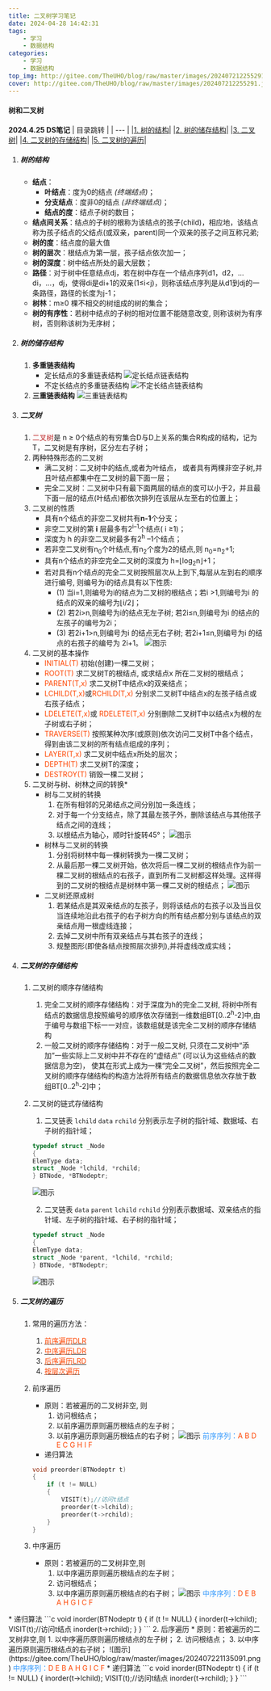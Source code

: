 ```yaml
---
title: 二叉树学习笔记
date: 2024-04-28 14:42:31
tags: 
    - 学习
    - 数据结构
categories: 
    - 学习
    - 数据结构
top_img: http://gitee.com/TheUHO/blog/raw/master/images/202407212255291.jpg
cover: http://gitee.com/TheUHO/blog/raw/master/images/202407212255291.jpg
---
```


#### 树和二叉树
**2024.4.25 DS笔记**
| 目录跳转 |
| --- |
|[1. 树的结构](#section1)|
|[2. 树的储存结构](#section2)|
|[3. 二叉树](#section3)|
|[4. 二叉树的存储结构](#section4)|
|[5. 二叉树的遍历](#section5)|


<a id="section1"></a>
1. ##### 树的结构
    - **结点**：
        + **叶结点**：度为0的结点 *(终端结点)*；
        + **分支结点**：度非0的结点 *(非终端结点)*；
        + **结点的度**：结点子树的数目；
        <!--more-->
    - **结点间关系**：结点的子树的根称为该结点的孩子(child)，相应地，该结点称为孩子结点的父结点(或双亲，parent)同一个双亲的孩子之间互称兄弟;
    - **树的度**：结点度的最大值
    - **树的层次**：根结点为第一层，孩子结点依次加一；
    - **树的深度**：树中结点所处的最大层数；
    - **路径**：对于树中任意结点dj，若在树中存在一个结点序列d1，d2，…di，…，dj，使得di是di+1的双亲(1&le;i&lt;j)，则称该结点序列是从d1到dj的一条路径，路径的长度为j-1；
    - **树林**：m&ge;0 棵不相交的树组成的树的集合；
    - **树的有序性**：若树中结点的子树的相对位置不能随意改变, 则称该树为有序树，否则称该树为无序树；

<a id="sectio2"></a>

2. ##### 树的储存结构
    1. **多重链表结构** 
        + 定长结点的多重链表结构
        ![定长结点链表结构](https://gitee.com/TheUHO/blog/raw/master/images/202407221135093.png)
        + 不定长结点的多重链表结构
        ![不定长结点链表结构](https://gitee.com/TheUHO/blog/raw/master/images/202407221135092.jpg)
    2. **三重链表结构**
    ![三重链表结构](https://gitee.com/TheUHO/blog/raw/master/images/202407221135094.png)
<a id="section3"></a>

3. ##### 二叉树
    1.  <font color =#BB1C1C>二叉树</font>是 n &ge; 0个结点的有穷集合D与D上关系的集合R构成的结构，记为T，二叉树是有序树，区分左右子树；
    2. 两种特殊形态的二叉树
        + 满二叉树：二叉树中的结点,或者为叶结点， 或者具有两棵非空子树,并且叶结点都集中在二叉树的最下面一层；
        + 完全二叉树：二叉树中只有最下面两层的结点的度可以小于2，并且最下面一层的结点(叶结点)都依次排列在该层从左至右的位置上；
    3. 二叉树的性质
        * 具有n个结点的非空二叉树共有**n-1**个分支；
        * 非空二叉树的第 **i** 层最多有2<sup>i–1</sup>个结点( i &ge;1)；
        * 深度为 h 的非空二叉树最多有2<sup>h</sup> –1个结点；
        *  若非空二叉树有n<SUB>0</SUB>个叶结点,有n<SUB>2</SUB>个度为2的结点,则 n<SUB>0</SUB>=n<SUB>2</SUB>+1;
        * 具有n个结点的非空完全二叉树的深度为 h=&lfloor;log<SUB>2</SUB>n&rfloor;+1；
        * 若对具有n个结点的完全二叉树按照层次从上到下,每层从左到右的顺序进行编号, 则编号为i的结点具有以下性质:
            - (1) 当i=1,则编号为i的结点为二叉树的根结点；若i &gt;1,则编号为i 的结点的双亲的编号为&lfloor;i/2&rfloor;；
            - (2) 若2i&gt;n,则编号为i的结点无左子树; 若2i&le;n,则编号为i 的结点的左孩子的编号为2i；
            - (3) 若2i+1&gt;n,则编号为i 的结点无右子树; 若2i+1&le;n,则编号为i 的结点的右孩子的编号为 2i+1。
            ![图示](https://gitee.com/TheUHO/blog/raw/master/images/202407221135095.png)
    4. 二叉树的基本操作
        * <font color =#FF4500>INITIAL(T)</font> 初始(创建)一棵二叉树；
        * <font color =#FF4500>ROOT(T)</font> 求二叉树T的根结点, 或求结点x 所在二叉树的根结点；
        * <font color =#FF4500>PARENT(T,x)</font>  求二叉树T中结点x的双亲结点；
        * <font color =#FF4500>LCHILD(T,x)</font>或<font color =#FF4500>RCHILD(T,x)</font>  分别求二叉树T中结点x的左孩子结点或右孩子结点；
        * <font color =#FF4500> LDELETE(T,x)</font>或<font color =#FF4500> RDELETE(T,x)</font>   分别删除二叉树T中以结点x为根的左子树或右子树；
        * <font color =#FF4500>TRAVERSE(T)</font>  按照某种次序(或原则)依次访问二叉树T中各个结点，得到由该二叉树的所有结点组成的序列；
        * <font color =#FF4500>LAYER(T,x)</font> 求二叉树中结点x所处的层次；
        * <font color =#FF4500>DEPTH(T)</font> 求二叉树T的深度；
        * <font color =#FF4500>DESTROY(T)</font> 销毁一棵二叉树；
    5.  二叉树与树、树林之间的转换*
        * 树与二叉树的转换
            1) 在所有相邻的兄弟结点之间分别加一条连线；
            1) 对于每一个分支结点，除了其最左孩子外，删除该结点与其他孩子结点之间的连线；
            3) 以根结点为轴心，顺时针旋转45&deg;；
        ![图示](https://gitee.com/TheUHO/blog/raw/master/images/202407221135086.png)
        * 树林与二叉树的转换
            1) 分别将树林中每一棵树转换为一棵二叉树；
            2) 从最后那一棵二叉树开始，依次将后一棵二叉树的根结点作为前一棵二叉树的根结点的右孩子，直到所有二叉树都这样处理。这样得到的二叉树的根结点是树林中第一棵二叉树的根结点；
            ![图示](https://gitee.com/TheUHO/blog/raw/master/images/202407221135088.png)
        * 二叉树还原成树
            1) 若某结点是其双亲结点的左孩子，则将该结点的右孩子以及当且仅当连续地沿此右孩子的右子树方向的所有结点都分别与该结点的双亲结点用一根虚线连接；
            2) 去掉二叉树中所有双亲结点与其右孩子的连线；
            3) 规整图形(即使各结点按照层次排列),并将虚线改成实线；
<a id="section4"></a>

4. ##### 二叉树的存储结构
    1. 二叉树的顺序存储结构
        1) 完全二叉树的顺序存储结构：对于深度为h的完全二叉树, 将树中所有结点的数据信息按照编号的顺序依次存储到一维数组BT[0..2<sup>h</sup>-2]中,由于编号与数组下标一一对应，该数组就是该完全二叉树的顺序存储结构
        2) 一般二叉树的顺序存储结构：对于一般二叉树, 只须在二叉树中“添加”一些实际上二叉树中并不存在的“虚结点” (可以认为这些结点的数据信息为空)， 使其在形式上成为一棵“完全二叉树”，然后按照完全二叉树的顺序存储结构的构造方法将所有结点的数据信息依次存放于数组BT[0..2<sup>h</sup>-2]中；
    2. 二叉树的链式存储结构
         1) 二叉链表 `lchild` `data` `rchild` 分别表示左子树的指针域、数据域、右子树的指针域；
         ```c
        typedef struct _Node
        {
        ElemType data;
        struct _Node *lchild, *rchild;
        } BTNode, *BTNodeptr;
        ``` 
        ![图示](https://gitee.com/TheUHO/blog/raw/master/images/202407221135089.png)
            
        2) 二叉链表 `data` `parent` `lchild` `rchild` 分别表示数据域、双亲结点的指针域、左子树的指针域、右子树的指针域；
        ```c
        typedef struct _Node
        {
        ElemType data;
        struct _Node *parent, *lchild, *rchild;
        } BTNode, *BTNodeptr;
        ``` 
        ![图示](https://gitee.com/TheUHO/blog/raw/master/images/202407221135090.png)
<a id="section5"></a>

5. ##### 二叉树的遍历
    1. 常用的遍历方法：
        1) [<font color =#FF4500>前序遍历DLR</font>](#qianxubianli)
        1) [<font color =#FF4500>中序遍历LDR</font>](#zhongxubianli)
        1) [<font color =#FF4500>后序遍历LRD</font>](#houxubianli)
        1) [<font color =#FF4500>按层次遍历</font>](#cengcibianli)
    2. 前序遍历
    <a id="qianxubianli"></a>
        * 原则：若被遍历的二叉树非空, 则
            1. 访问根结点；
            2. 以前序遍历原则遍历根结点的左子树；
            3. 以前序遍历原则遍历根结点的右子树；
            ![图示](https://gitee.com/TheUHO/blog/raw/master/images/202407221135091.png)
            <font color =#3198FD>前序序列：</font><font color =#FF4500>A B D E C G H I F</font>
        * 递归算法
        ```c
        void preorder(BTNodeptr t)
        {
            if (t != NULL)
            {
                VISIT(t);//访问t结点
                preorder(t->lchild);
                preorder(t->rchild);
            }
        }
        ```

    2. 中序遍历
    <a id="qianxubianli"></a>
        * 原则：若被遍历的二叉树非空,则   
            1. 以中序遍历原则遍历根结点的左子树；
            2. 访问根结点；
            3. 以中序遍历原则遍历根结点的右子树；
            ![图示](https://gitee.com/TheUHO/blog/raw/master/images/202407221135091.png)
            <font color =#3198FD>中序序列：</font><font color =#FF4500>D E B A H G I C F
</font>
        * 递归算法
        ```c
        void inorder(BTNodeptr t)
        {
            if (t != NULL)
            {
                inorder(t->lchild);
                VISIT(t);//访问t结点
                inorder(t->rchild);
            }
        }
        ```
    2. 后序遍历
    <a id="qianxubianli"></a>
        * 原则：若被遍历的二叉树非空,则   
            1. 以中序遍历原则遍历根结点的左子树；
            2. 访问根结点；
            3. 以中序遍历原则遍历根结点的右子树；
            ![图示](https://gitee.com/TheUHO/blog/raw/master/images/202407221135091.png)
            <font color =#3198FD>中序序列：</font><font color =#FF4500>D E B A H G I C F
</font>
        * 递归算法
        ```c
        void inorder(BTNodeptr t)
        {
            if (t != NULL)
            {
                inorder(t->lchild);
                VISIT(t);//访问t结点
                inorder(t->rchild);
            }
        }
        ```